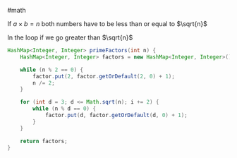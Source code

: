 #math 

If $a \times b = n$ both numbers have to be less than or equal to $\sqrt{n}$ 

In the loop if we go greater than $\sqrt{n}$ 




```java
HashMap<Integer, Integer> primeFactors(int n) {
	HashMap<Integer, Integer> factors = new HashMap<Integer, Integer>();

	while (n % 2 == 0) {
		factor.put(2, factor.getOrDefault(2, 0) + 1);
		n /= 2;
	}

	for (int d = 3; d <= Math.sqrt(n); i += 2) {
		while (n % d == 0) {
			factor.put(d, factor.getOrDefault(d, 0) + 1);
		}
	}

	return factors;
}
```

